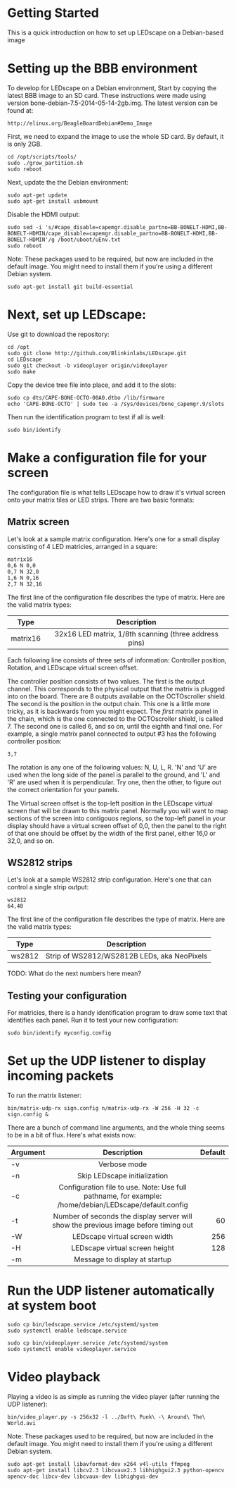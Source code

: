 Getting Started
===============

This is a quick introduction on how to set up LEDscape on a Debian-based image

Setting up the BBB environment
==============================

To develop for LEDscape on a Debian environment, Start by copying the latest BBB image to an SD card. These instructions were made using version bone-debian-7.5-2014-05-14-2gb.img. The latest version can be found at:

    http://elinux.org/BeagleBoardDebian#Demo_Image

First, we need to expand the image to use the whole SD card. By default, it is only 2GB.

    cd /opt/scripts/tools/
    sudo ./grow_partition.sh
    sudo reboot

Next, update the the Debian environment:

    sudo apt-get update
    sudo apt-get install usbmount
    
Disable the HDMI output:

    sudo sed -i 's/#cape_disable=capemgr.disable_partno=BB-BONELT-HDMI,BB-BONELT-HDMIN/cape_disable=capemgr.disable_partno=BB-BONELT-HDMI,BB-BONELT-HDMIN'/g /boot/uboot/uEnv.txt
    sudo reboot

Note: These packages used to be required, but now are included in the default image. You might need to install them if you're using a different Debian system.

    sudo apt-get install git build-essential

Next, set up LEDscape:
======================

Use git to download the repository:

    cd /opt
    sudo git clone http://github.com/Blinkinlabs/LEDscape.git
    cd LEDscape
    sudo git checkout -b videoplayer origin/videoplayer
    sudo make
    
Copy the device tree file into place, and add it to the slots:

    sudo cp dts/CAPE-BONE-OCTO-00A0.dtbo /lib/firmware
    echo 'CAPE-BONE-OCTO' | sudo tee -a /sys/devices/bone_capemgr.9/slots
    
Then run the identification program to test if all is well:

    sudo bin/identify

Make a configuration file for your screen
=========================================

The configuration file is what tells LEDscape how to draw it's virtual screen onto your matrix tiles or LED strips. There are two basic formats:

Matrix screen
-------------

Let's look at a sample matrix configuration. Here's one for a small display consisting of 4 LED matricies, arranged in a square:

    matrix16
    0,6 N 0,0
    0,7 N 32,0
    1,6 N 0,16
    2,7 N 32,16
    
The first line of the configuration file describes the type of matrix. Here are the valid matrix types:

| Type      | Description           |
| ------------- |:-------------:|
| matrix16      | 32x16 LED matrix, 1/8th scanning (three address pins) |

Each following line consists of three sets of information: Controller position, Rotation, and LEDscape virtual screen offset.

The controller position consists of two values. The first is the output channel. This corresponds to the physical output that the matrix is plugged into on the board. There are 8 outputs available on the OCTOscroller shield. The second is the position in the output chain. This one is a little more tricky, as it is backwards from you might expect. The *first* matrix panel in the chain, which is the one connected to the OCTOscroller shield, is called 7. The second one is called 6, and so on, until the eighth and final one. For example, a single matrix panel connected to output #3 has the following controller position:

    3,7
    
The rotation is any one of the following values: N, U, L, R. 'N' and 'U' are used when the long side of the panel is parallel to the ground, and 'L' and 'R' are used when it is perpendicular. Try one, then the other, to figure out the correct orientation for your panels.

The Virtual screen offset is the top-left position in the LEDscape virtual screen that will be drawn to this matrix panel. Normally you will want to map sections of the screen into contigouos regions, so the top-left panel in your display should have a virtual screen offset of 0,0, then the panel to the right of that one should be offset by the width of the first panel, either 16,0 or 32,0, and so on.


WS2812 strips
-------------

Let's look at a sample WS2812 strip configuration. Here's one that can control a single strip output:

    ws2812
    64,48

The first line of the configuration file describes the type of matrix. Here are the valid matrix types:

| Type          | Description           |
| ------------- |:-------------:|
| ws2812        | Strip of WS2812/WS2812B LEDs, aka NeoPixels |

TODO: What do the next numbers here mean?

Testing your configuration
--------------------------

For matricies, there is a handy identification program to draw some text that identifies each panel. Run it to test your new configuration:

    sudo bin/identify myconfig.config


Set up the UDP listener to display incoming packets
===================================================
    
To run the matrix listener:
    
    bin/matrix-udp-rx sign.config n/matrix-udp-rx -W 256 -H 32 -c sign.config &
    
There are a bunch of command line arguments, and the whole thing seems to be in a bit of flux. Here's what exists now:

| Argument      | Description           | Default |
| ------------- |:-------------:| -----:|
| -v      | Verbose mode |  |
| -n      | Skip LEDscape initialization      | |
| -c      | Configuration file to use. Note: Use full pathname, for example: /home/debian/LEDscape/default.config      | |
| -t      | Number of seconds the display server will show the previous image before timing out      | 60 |
| -W      | LEDscape virtual screen width      | 256 |
| -H      | LEDscape virtual screen height      | 128 |
| -m      | Message to display at startup      | |


Run the UDP listener automatically at system boot
=================================================

    sudo cp bin/ledscape.service /etc/systemd/system
    sudo systemctl enable ledscape.service

    sudo cp bin/videoplayer.service /etc/systemd/system
    sudo systemctl enable videoplayer.service

Video playback
==============

Playing a video is as simple as running the video player (after running the UDP listener):

    bin/video_player.py -s 256x32 -l ../Daft\ Punk\ -\ Around\ The\ World.avi
    
Note: These packages used to be required, but now are included in the default image. You might need to install them if you're using a different Debian system.

    sudo apt-get install libavformat-dev x264 v4l-utils ffmpeg
    sudo apt-get install libcv2.3 libcvaux2.3 libhighgui2.3 python-opencv opencv-doc libcv-dev libcvaux-dev libhighgui-dev
